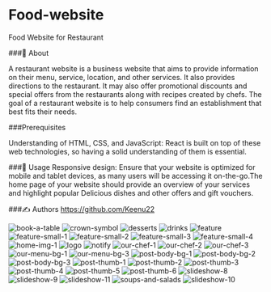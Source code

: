 # Food-website
Food Website for Restaurant

###🧐 About

A restaurant website is a business website that aims to provide information on their menu, service, location, and other services. It also provides directions to the restaurant.
It may also offer promotional discounts and special offers from the restaurants along with recipes created by chefs. The goal of a restaurant website is to help consumers find an establishment that best fits their needs.

###Prerequisites

Understanding of HTML, CSS, and JavaScript: React is built on top of these web technologies, so having a solid understanding of them is essential.

###🎈 Usage
Responsive design: Ensure that your website is optimized for mobile and tablet devices, as many users will be accessing it on-the-go.The home page of your website should provide an overview of your services and highlight popular Delicious dishes and other offers and gift vouchers.

###✍️ Authors 
https://github.com/Keenu22









![book-a-table](https://github.com/Keenu22/Food-website/assets/128450063/a1520f57-b354-4b6c-b70a-bc11feb29ea8)
![crown-symbol](https://github.com/Keenu22/Food-website/assets/128450063/59160ca1-e665-44c7-9545-3b034acd57d7)
![desserts](https://github.com/Keenu22/Food-website/assets/128450063/a2c94dc4-011d-4f64-9873-f32f14ef9f8f)
![drinks](https://github.com/Keenu22/Food-website/assets/128450063/8f368eeb-1b6b-479d-8040-c59fec276b91)
![feature](https://github.com/Keenu22/Food-website/assets/128450063/8046da99-e1fa-4913-b076-205babd29e8b)
![feature-small-1](https://github.com/Keenu22/Food-website/assets/128450063/db7a6004-8dc6-40d9-aaa4-20453389afa1)
![feature-small-2](https://github.com/Keenu22/Food-website/assets/128450063/ee3f9e3a-82b9-4523-a8b8-832490abfa67)
![feature-small-3](https://github.com/Keenu22/Food-website/assets/128450063/3836f01c-e84c-4f9b-9178-9a5a9b964e2f)
![feature-small-4](https://github.com/Keenu22/Food-website/assets/128450063/5a9e80a4-6761-4ddb-be11-dd91fab25b93)
![home-img-1](https://github.com/Keenu22/Food-website/assets/128450063/80332202-127d-424f-a921-32a62ea3589f)
![logo](https://github.com/Keenu22/Food-website/assets/128450063/c52c6acc-1dff-4904-b93f-90683d46c492)
![notify](https://github.com/Keenu22/Food-website/assets/128450063/25499293-cb19-424f-a5db-5eaef47eb74e)
![our-chef-1](https://github.com/Keenu22/Food-website/assets/128450063/b51cbdfe-0ba2-42f2-a888-c953f81348e4)
![our-chef-2](https://github.com/Keenu22/Food-website/assets/128450063/d502c895-7bb1-4ca1-b184-df72828f8091)
![our-chef-3](https://github.com/Keenu22/Food-website/assets/128450063/f0560fb2-ce84-47d7-b3ce-674460c81e02)
![our-menu-bg-1](https://github.com/Keenu22/Food-website/assets/128450063/204c6d74-2aaa-409a-9c80-ae3426d74d8b)
![our-menu-bg-3](https://github.com/Keenu22/Food-website/assets/128450063/52c3eaca-b193-44df-bd22-eeb790cd2f1d)
![post-body-bg-1](https://github.com/Keenu22/Food-website/assets/128450063/b5fc5fce-6043-4d02-a045-1ea87d86b033)
![post-body-bg-2](https://github.com/Keenu22/Food-website/assets/128450063/8b58dce9-ea9c-4d16-b2e0-7673dcbae1dd)
![post-body-bg-3](https://github.com/Keenu22/Food-website/assets/128450063/f3385777-9d04-441b-a8df-f4258a444501)
![post-thumb-1](https://github.com/Keenu22/Food-website/assets/128450063/b1df242c-7393-4b7c-84bc-c82732e71b5f)
![post-thumb-2](https://github.com/Keenu22/Food-website/assets/128450063/b80fb48a-4133-497e-8501-03a7c25be81c)
![post-thumb-3](https://github.com/Keenu22/Food-website/assets/128450063/a48bda3e-a45c-4415-bc77-6ea97fc3da77)
![post-thumb-4](https://github.com/Keenu22/Food-website/assets/128450063/c6c51660-c5c1-46dc-a1f7-25ec4553098d)
![post-thumb-5](https://github.com/Keenu22/Food-website/assets/128450063/6351b329-7fc1-48b4-96f9-9e9dffea66af)
![post-thumb-6](https://github.com/Keenu22/Food-website/assets/128450063/7264e256-c036-4031-8eed-554bfc2ca707)
![slideshow-8](https://github.com/Keenu22/Food-website/assets/128450063/5b90c7f2-7783-4f81-9068-2fbce93e9567)
![slideshow-9](https://github.com/Keenu22/Food-website/assets/128450063/168dc3fb-993d-4e2b-bc05-a485e058fe10)
![slideshow-11](https://github.com/Keenu22/Food-website/assets/128450063/fcb54da7-0f29-4af3-9c03-7fbda5de57fa)
![soups-and-salads](https://github.com/Keenu22/Food-website/assets/128450063/a23631a5-04d7-44f8-81b7-bd4d3c847710)
![slideshow-10](https://github.com/Keenu22/Food-website/assets/128450063/529f9ef2-15a1-4893-ba00-70835901c1e9)
